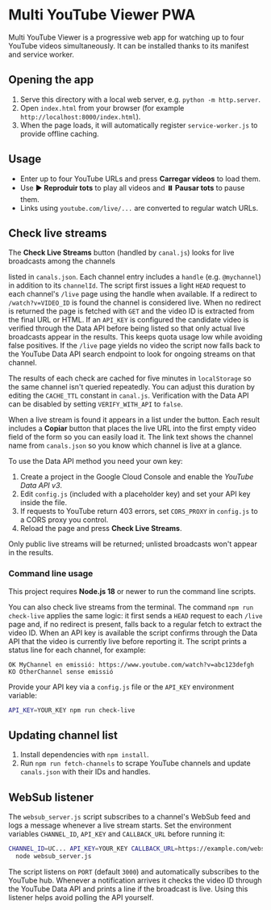 # Multi YouTube Viewer PWA

Multi YouTube Viewer is a progressive web app for watching up to four YouTube videos simultaneously. It can be installed thanks to its manifest and service worker.

## Opening the app

1. Serve this directory with a local web server, e.g. `python -m http.server`.
2. Open `index.html` from your browser (for example `http://localhost:8000/index.html`).
3. When the page loads, it will automatically register `service-worker.js` to provide offline caching.

## Usage

- Enter up to four YouTube URLs and press **Carregar vídeos** to load them.
- Use **▶️ Reproduir tots** to play all videos and **⏸️ Pausar tots** to pause them.
- Links using `youtube.com/live/...` are converted to regular watch URLs.

## Check live streams

The **Check Live Streams** button (handled by `canal.js`) looks for live broadcasts among the channels

listed in `canals.json`. Each channel entry includes a `handle` (e.g.
`@mychannel`) in addition to its `channelId`. The script first issues a light
`HEAD` request to each channel's `/live` page using the handle when available.
  If a redirect to `/watch?v=VIDEO_ID` is found the channel is considered live.
  When no redirect is returned the page is fetched with `GET` and the video ID is
  extracted from the final URL or HTML. If an `API_KEY` is configured the
  candidate video is verified through the Data API before being listed so that
  only actual live broadcasts appear in the results. This keeps quota usage low
  while avoiding false positives. If the `/live` page yields no video the script
  now falls back to the YouTube Data API search endpoint to look for ongoing
  streams on that channel.

The results of each check are cached for five minutes in `localStorage` so the
same channel isn't queried repeatedly. You can adjust this duration by editing
the `CACHE_TTL` constant in `canal.js`. Verification with the Data API can be
disabled by setting `VERIFY_WITH_API` to `false`.


When a live stream is found it appears in a list under the button. Each result
includes a **Copiar** button that places the live URL into the first empty video
field of the form so you can easily load it. The link text shows the channel
name from `canals.json` so you know which channel is live at a glance.


To use the Data API method you need your own key:

1. Create a project in the Google Cloud Console and enable the *YouTube Data API v3*.
2. Edit `config.js` (included with a placeholder key) and set your API key inside the file.
3. If requests to YouTube return 403 errors, set `CORS_PROXY` in `config.js` to a CORS proxy you control.
4. Reload the page and press **Check Live Streams**.

Only public live streams will be returned; unlisted broadcasts won't appear in
the results.

### Command line usage

This project requires **Node.js 18** or newer to run the command line scripts.

You can also check live streams from the terminal. The command
`npm run check-live` applies the same logic: it first sends a `HEAD` request to
each `/live` page and, if no redirect is present, falls back to a regular fetch
to extract the video ID. When an API key is available the script confirms
through the Data API that the video is currently live before reporting it. The
script prints a status line for each channel, for example:

```
OK MyChannel en emissió: https://www.youtube.com/watch?v=abc123defgh
KO OtherChannel sense emissió
```

Provide your API key via a `config.js` file or the `API_KEY` environment
variable:

```bash
API_KEY=YOUR_KEY npm run check-live
```

## Updating channel list

1. Install dependencies with `npm install`.
2. Run `npm run fetch-channels` to scrape YouTube channels and update `canals.json` with their IDs and handles.

## WebSub listener

The `websub_server.js` script subscribes to a channel's WebSub feed and logs a
message whenever a live stream starts. Set the environment variables
`CHANNEL_ID`, `API_KEY` and `CALLBACK_URL` before running it:

```bash
CHANNEL_ID=UC... API_KEY=YOUR_KEY CALLBACK_URL=https://example.com/websub \
  node websub_server.js
```

The script listens on `PORT` (default `3000`) and automatically subscribes to
the YouTube hub. Whenever a notification arrives it checks the video ID through
the YouTube Data API and prints a line if the broadcast is live.
Using this listener helps avoid polling the API yourself.




